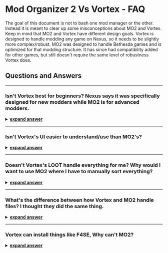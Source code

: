 # Mod Organizer 2 Vs Vortex - FAQ

The goal of this document is not to bash one mod manager or the other. Instead it is meant to clear up some misconceptions about MO2 and Vortex. Keep in mind that MO2 and Vortex have different design goals. Vortex is designed to handle modding any game on Nexus, so it needs to be slightly more complex/robust. MO2 was designed to handle Bethesda games and is optimized for that modding structure. It has since had compatibility added for other games, but still doesn't require the same level of robustness Vortex does. 

## Questions and Answers

---

### Isn't Vortex best for beginners? Nexus says it was specifically designed for new modders while MO2 is for advanced modders.

<details>

  <summary><u><b>expand answer</u></b></summary>

In my opinion no. I'm not saying Vortex doesn't work for beginners, but it doesn't help you build any skills or understanding either.

Vortex works great if you never plan on exceeding 20 mods or so. Once you pass that number, user intervention is required to manage conflicts and load order. Now you have a problem. You have lots of mods you want to use, but have no knowledge of how to handle conflicts and load order because Vortex has been doing it for you.

These are skills and knowledge you acquire immediately while using MO2 because it doesn't do anything in the background for you. Your knowledge will grow at a steady rate as you continue to add mods instead of the large spike of knowledge required for Vortex once it can no longer properly handle the number of mods you want to use. 

</details>

---

### Isn't Vortex's UI easier to understand/use than MO2's? 

<details>

  <summary><u><b>expand answer</u></b></summary>

In some cases yes. If you have a small mod list Vortex can be simpler to use. However, once you start using custom rules it becomes quite complex. Meanwhile, MO2 has the same level of complexity regardless of how many mods you hae installed.

Vortex has all its information split up onto different screens. Installed/enabled mods, file overwrite rules, plugin order, plugin groups (LOOT groups), and plugin-to-plugin specific load order rules all have their own screen. It becomes quite difficult to remember what you have done previously which can lead to creating cyclical rules that can be quite difficult to troubleshot. (Yes, I have done this and it was a nightmare figuring out where I made the mistake) 

In contrast, you can see all file overwrites and plugin order at the same time in MO2. There is no switching from screen to screen, or trying to remember what other rules/groups you have created to manage things. In addition you use the same methods for managing file conflicts and plugin load order: drag and drop. Whichever mod/plugin is lower in the list wins.

</details>

---

### Doesn't Vortex's LOOT handle everything for me? Why would I want to use MO2 where I have to manually sort everything?

<details>

  <summary><u><b>expand answer</u></b></summary>

LOOT isn't perfect, at some point user intervention is required to properly handle conflicts. With Vortex you have to start working around LOOT's default sorting rules, which requires advanced knowledge of LOOT groups and plugin conflict resolution.

MO2 can run a basic version of LOOT, which will ensure plugins will be loaded after any plugins it has tagged as a master. Outside of that you are not confined to any specific sorting schema and can sort things in a way that makes sense for you.


</details>


---

### What's the difference between how Vortex and MO2 handle files? I thought they did the same thing.

<details>

  <summary><u><b>expand answer</b></u></summary>

The end result of how each manager handles files feels the same to the user, but when you look into it, they are completely different. 

Note: The following is a very simplified explanation, if you would like a more in-depth answer feel free to contact me on Discord or Nexus.

Vortex uses what are essentially advanced shortcuts (hard links) to make files available in the Fallout 4 folder. This method has several disadvantages:

  1. Hard-links can only be used to link files to the same drive letter (C:). This means you cannot have your mods and game on two separate drives.

  1. The system used to manage these links is vulnerable to errors, which can lead to files being deleted, not removed, or not updated when expected. (While this is rare, it can cause major issues)

  1. Using the base Fallout 4 folder means if something goes wrong you could be left with your base game files broken or missing, which would require you to do a full re-install of the game to fix it.

Mod Organizer 2 uses a standalone virtual file system. This system avoids the disadvantages present in Vortex's systems:

  1. The virtual file system is not tied to a single drive, you can have your mods and game on separate drives if you wish.

  1. The virtual file system is regenerated every time the game is launched, so it is highly unlikely to contain errors.

  1. Since MO2 generates its own file system your game folder is never touched so you will never have to reinstall your game again.

</details>

---

### Vortex can install things like F4SE, Why can't MO2?

<details>

  <summary><u><b>expand answer</b></u></summary>

Since Vortex just uses hard links (see question above if you don't know what this means) it's easy to put these files directly in the root (base) Fallout 4 folder. But this comes with the risk of messing up your game files.

Mod organizer 2's virtual file system does not interact with the root Fallout 4 folder by default, it only makes a copy of the Data folder in the virtual file system.

There is a tool to enable MO2 to install things like F4SE called Root Builder. This tool first makes a backup of your root Fallout 4 folder. When the game is launched it copies the required files to the Fallout 4 folder. After the game closes it removes the files it added and checks the contents of your Fallout 4 folder against the backup it made to ensure no files were removed or modified in any way. If anything was changed (extremely unlikely) it will notify you and you can restore your original files from the backup.

If you would like more details about Root Builder I have a guide for installing and using it [here](./mo2-rootbuilder.md)

</details>
